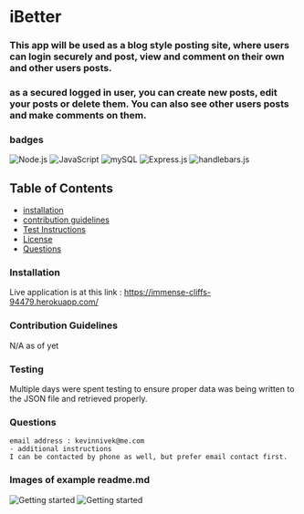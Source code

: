# iBetter

### This app will be used as a blog style posting site, where users can login securely and post, view and comment on their own and other users posts.
### as a secured logged in user, you can create new posts, edit your posts or delete them. You can also see other users posts and make comments on them.


### badges
![Node.js](https://img.shields.io/badge/Nodejs-License-blue)
![JavaScript](https://img.shields.io/badge/JavaScript-License-yellowgreen)
![mySQL](https://img.shields.io/badge/mySQL-License-lightgrey)
![Express.js](https://img.shields.io/badge/Express.js-License-lightblue)
![handlebars.js](https://img.shields.io/badge/handlebars.js-License-yellowgreen)

## Table of Contents

- [installation](#installation)
- [contribution guidelines](#contribution)
- [Test Instructions](#testing)
- [License](#license)
- [Questions](#questions)

### Installation
Live application is at this link :
https://immense-cliffs-94479.herokuapp.com/




### Contribution Guidelines
N/A as of yet
### Testing
Multiple days were spent testing to ensure proper data was being written to the JSON file and retrieved properly.
### Questions
    email address : kevinnivek@me.com
    - additional instructions 
    I can be contacted by phone as well, but prefer email contact first.

### Images of example readme.md

<img src="./tech_blog_screenshot_1.png" alt="Getting started">
<img src="./tech_blog_screenshot__2.png" alt="Getting started">